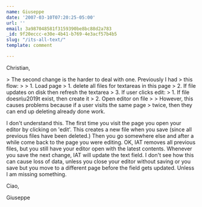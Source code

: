 ```yaml
---
name: Giuseppe
date: '2007-03-10T07:20:25-05:00'
url: ''
email: 3a987048581f3159390be8bc88d2a783
_id: 9f20eccc-e30e-4b41-b769-4e3acf57b4b5
slug: "/its-all-text/"
template: comment

---
```


Christian,

&gt; The second change is the harder to deal with one. Previously I had
&gt; this flow:
&gt; 
&gt;    1. Load page
&gt;          1. delete all files for textareas in this page
&gt;    2. If file updates on disk then refresh the textarea
&gt;    3. If user clicks edit:
&gt;          1. If file doesn\u2019t exist, then create it
&gt;          2. Open editor on file
&gt; 
&gt; However, this causes problems because if a user visits the same page
&gt; twice, then they can end up deleting already done work.

I don't understand this.  The first time you visit the page you open
your editor by clicking on 'edit'.  This creates a new file when you
save (since all previous files have been deleted.)  Then you go
somewhere else and after a while come back to the page you were
editing.  OK, IAT removes all previous files, but you still have your
editor open with the latest contents.  Whenever you save the next
change, IAT will update the text field.  I don't see how this can
cause loss of data, unless you close your editor without saving or you
save but you move to a different page before the field gets updated.
Unless I am missing something.

Ciao,

Giuseppe
